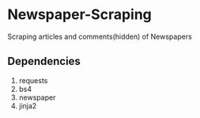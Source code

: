 # Newspaper-Scraping
Scraping articles and comments(hidden) of Newspapers

## Dependencies
1) requests
2) bs4
3) newspaper
4) jinja2
